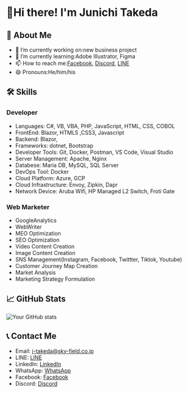 # 👋Hi there! I'm Junichi Takeda

## 👤 About Me
- 🔭 I’m currently working on:new business project
- 🌱 I’m currently learning:Adobe Illustrator, Figma
- 📫 How to reach me:[Facebook](https://www.facebook.com/j.takeda77?locale=ja_JP), [Discord](https://discord.com/users/1004192324076699788), [LINE](https://line.me/ti/p/KaTvFcbhCR)
- 😄 Pronouns:He/him/his  

## 🛠 Skills
### Developer
- Languages: C#, VB, VBA, PHP, JavaScript, HTML, CSS, COBOL
- FrontEnd: Blazor, HTML5 ,CSS3, Javascript
- Backend: Blazor,
- Frameworks: dotnet, Bootstrap
- Developer Tools: Git, Docker, Postman, VS Code, Visual Studio
- Server Management: Apache, Nginx
- Databese: Maria DB, MySQL, SQL Server
- DevOps Tool: Docker
- Cloud Platform: Azure, GCP
- Cloud Infrastructure: Envoy, Zipkin, Dapr
- Network Device: Aruba Wifi, HP Managed L2 Switch, Froti Gate

### Web Marketer
- GoogleAnalytics
- WebWriter
- MEO Optimization
- SEO Optimization
- Video Content Creation
- Image Content Creation
- SNS Management(Instagram, Facebook, Twittter, Tiktok, Youtube)
- Customer Journey Map Creation
- Market Analysis
- Marketing Strategy Formulation

## 📈 GitHub Stats
![Your GitHub stats](https://github-readme-stats.vercel.app/api?username=ochtum&show_icons=true&theme=radical)

## 📞 Contact Me
- Email: [j-takeda@sky-field.co.jp](mailto:j-takeda@sky-field.co.jp)
- LINE: [LINE](https://line.me/ti/p/KaTvFcbhCR)
- LinkedIn: [LinkedIn](https://www.linkedin.com/in/ochtum)
- WhatsApp: [WhatsApp](https://wa.me/819044285643)
- Facebook: [Facebook](https://www.facebook.com/j.takeda77?locale=ja_JP)
- Discord: [Discord](https://discord.com/users/1004192324076699788)
